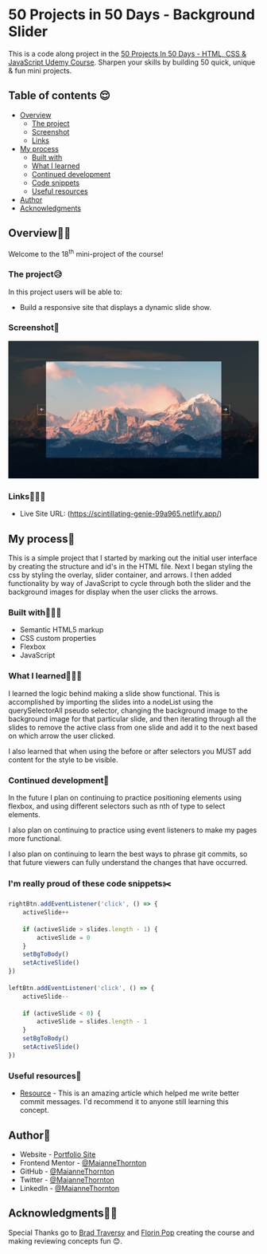 # 50 Projects in 50 Days - Background Slider

This is a code along project in the [50 Projects In 50 Days - HTML, CSS & JavaScript Udemy Course](https://www.udemy.com/course/50-projects-50-days/). Sharpen your skills by building 50 quick, unique & fun mini projects.

## Table of contents 😌

- [Overview](#overview)
  - [The project](#the-project)
  - [Screenshot](#screenshot)
  - [Links](#links)
- [My process](#my-process)
  - [Built with](#built-with)
  - [What I learned](#what-i-learned)
  - [Continued development](#continued-development)
  - [Code snippets](#im-really-proud-of-these-code-snippets%EF%B8%8F)
  - [Useful resources](#useful-resources)
- [Author](#author)
- [Acknowledgments](#acknowledgments)

## Overview👋🏾

Welcome to the 18<sup>th</sup> mini-project of the course!

### The project😥

In this project users will be able to:

- Build a responsive site that displays a dynamic slide show.

### Screenshot🌇

![](./screenshot.png)

### Links👩🏾‍💻

- Live Site URL: (https://scintillating-genie-99a965.netlify.app/)

## My process💭

This is a simple project that I started by marking out the initial user interface by creating the structure and id's in the HTML file. Next I began styling the css by styling the overlay, slider container, and arrows. I then added functionality by way of JavaScript to cycle through both the slider and the background images for display when the user clicks the arrows.

### Built with👷🏾‍♀️

- Semantic HTML5 markup
- CSS custom properties
- Flexbox
- JavaScript

### What I learned👩🏾‍🏫

I learned the logic behind making a slide show functional. This is accomplished by importing the slides into a nodeList using the querySelectorAll pseudo selector, changing the background image to the background image for that particular slide, and then iterating through all the slides to remove the active class from one slide and add it to the next based on which arrow the user clicked.

I also learned that when using the before or after selectors you MUST add content for the style to be visible.

### Continued development🔮

In the future I plan on continuing to practice positioning elements using flexbox, and using different selectors such as nth of type to select elements.

I also plan on continuing to practice using event listeners to make my pages more functional.

I also plan on continuing to learn the best ways to phrase git commits, so that future viewers can fully understand the changes that have occurred.

### I'm really proud of these code snippets✂️

```js
rightBtn.addEventListener('click', () => {
    activeSlide++

    if (activeSlide > slides.length - 1) {
        activeSlide = 0
    }
    setBgToBody()
    setActiveSlide()
})

leftBtn.addEventListener('click', () => {
    activeSlide--

    if (activeSlide < 0) {
        activeSlide = slides.length - 1
    }
    setBgToBody()
    setActiveSlide()
})
```

### Useful resources📖

- [Resource](https://www.freecodecamp.org/news/how-to-write-better-git-commit-messages/) - This is an amazing article which helped me write better commit messages. I'd recommend it to anyone still learning this concept.

## Author🔎

- Website - [Portfolio Site](https://www.maiannethornton.com/Portfolio/index.html)
- Frontend Mentor - [@MaianneThornton](https://www.frontendmentor.io/profile/MaianneThornton)
- GitHub - [@MaianneThornton](GitHub.com/MaianneThornton)
- Twitter - [@MaianneThornton](https://twitter.com/MaianneThornton)
- LinkedIn - [@MaianneThornton](https://www.linkedin.com/in/maiannethornton/)

## Acknowledgments🙏🏾

Special Thanks go to [Brad Traversy](http://www.traversymedia.com/) and [Florin Pop](http://www.florin-pop.com/) creating the course and making reviewing concepts fun 😊.
